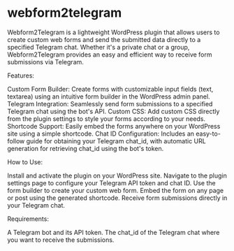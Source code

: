 # webform2telegram

Webform2Telegram is a lightweight WordPress plugin that allows users to create custom web forms and send the submitted data directly to a specified Telegram chat. Whether it's a private chat or a group, Webform2Telegram provides an easy and efficient way to receive form submissions via Telegram.

Features:

Custom Form Builder: Create forms with customizable input fields (text, textarea) using an intuitive form builder in the WordPress admin panel.
Telegram Integration: Seamlessly send form submissions to a specified Telegram chat using the bot's API.
Custom CSS: Add custom CSS directly from the plugin settings to style your forms according to your needs.
Shortcode Support: Easily embed the forms anywhere on your WordPress site using a simple shortcode.
Chat ID Configuration: Includes an easy-to-follow guide for obtaining your Telegram chat_id, with automatic URL generation for retrieving chat_id using the bot's token.

How to Use:

Install and activate the plugin on your WordPress site.
Navigate to the plugin settings page to configure your Telegram API token and chat ID.
Use the form builder to create your custom web form.
Embed the form on any page or post using the generated shortcode.
Receive form submissions directly in your Telegram chat.

Requirements:

A Telegram bot and its API token.
The chat_id of the Telegram chat where you want to receive the submissions.
